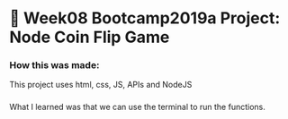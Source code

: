 # 💸 Week08 Bootcamp2019a Project: Node Coin Flip Game

### How this was made:
This project uses html, css, JS, APIs and NodeJS

### 
What I learned was that we can use the terminal to run the functions.
